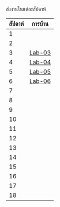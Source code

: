 ส่งงานในแต่ละสัปดาห์

สัปดาห์ | การบ้าน 
--- | --- 
1|
2|
3|[Lab-03](https://github.com/ADSADAWUT/ENGCC304/blob/main/Lab-03)
4|[Lab-04](https://github.com/ADSADAWUT/ENGCC304/blob/main/Lap-04)
5|[Lab-05](https://github.com/ADSADAWUT/ENGCC304/tree/main/Lab-05%20)
6|[Lab-06](https://github.com/ADSADAWUT/ENGCC304/blob/main/Lab06)
7|
8|
9|
10|
11|
12|
13|
14|
15|
16|
17|
18|
